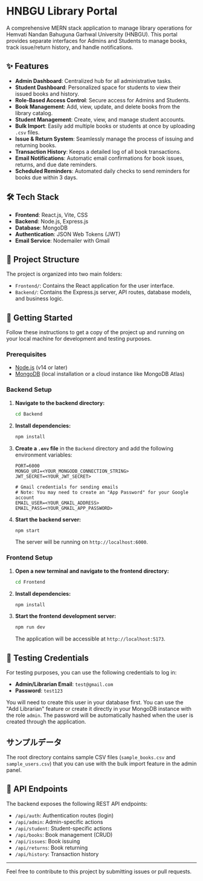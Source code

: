 # HNBGU Library Portal

A comprehensive MERN stack application to manage library operations for Hemvati Nandan Bahuguna Garhwal University (HNBGU). This portal provides separate interfaces for Admins and Students to manage books, track issue/return history, and handle notifications.

## ✨ Features

- **Admin Dashboard**: Centralized hub for all administrative tasks.
- **Student Dashboard**: Personalized space for students to view their issued books and history.
- **Role-Based Access Control**: Secure access for Admins and Students.
- **Book Management**: Add, view, update, and delete books from the library catalog.
- **Student Management**: Create, view, and manage student accounts.
- **Bulk Import**: Easily add multiple books or students at once by uploading `.csv` files.
- **Issue & Return System**: Seamlessly manage the process of issuing and returning books.
- **Transaction History**: Keeps a detailed log of all book transactions.
- **Email Notifications**: Automatic email confirmations for book issues, returns, and due date reminders.
- **Scheduled Reminders**: Automated daily checks to send reminders for books due within 3 days.

## 🛠️ Tech Stack

- **Frontend**: React.js, Vite, CSS
- **Backend**: Node.js, Express.js
- **Database**: MongoDB
- **Authentication**: JSON Web Tokens (JWT)
- **Email Service**: Nodemailer with Gmail

## 📂 Project Structure

The project is organized into two main folders:

-   `Frontend/`: Contains the React application for the user interface.
-   `Backend/`: Contains the Express.js server, API routes, database models, and business logic.

## 🚀 Getting Started

Follow these instructions to get a copy of the project up and running on your local machine for development and testing purposes.

### Prerequisites

-   [Node.js](https://nodejs.org/) (v14 or later)
-   [MongoDB](https://www.mongodb.com/try/download/community) (local installation or a cloud instance like MongoDB Atlas)

### Backend Setup

1.  **Navigate to the backend directory:**
    ```bash
    cd Backend
    ```

2.  **Install dependencies:**
    ```bash
    npm install
    ```

3.  **Create a `.env` file** in the `Backend` directory and add the following environment variables:
    ```env
    PORT=6000
    MONGO_URI=<YOUR_MONGODB_CONNECTION_STRING>
    JWT_SECRET=<YOUR_JWT_SECRET>

    # Gmail credentials for sending emails
    # Note: You may need to create an "App Password" for your Google account
    EMAIL_USER=<YOUR_GMAIL_ADDRESS>
    EMAIL_PASS=<YOUR_GMAIL_APP_PASSWORD>
    ```

4.  **Start the backend server:**
    ```bash
    npm start
    ```
    The server will be running on `http://localhost:6000`.

### Frontend Setup

1.  **Open a new terminal and navigate to the frontend directory:**
    ```bash
    cd Frontend
    ```

2.  **Install dependencies:**
    ```bash
    npm install
    ```

3.  **Start the frontend development server:**
    ```bash
    npm run dev
    ```
    The application will be accessible at `http://localhost:5173`.

## 🧪 Testing Credentials

For testing purposes, you can use the following credentials to log in:

-   **Admin/Librarian Email**: `test@gmail.com`
-   **Password**: `test123`

You will need to create this user in your database first. You can use the "Add Librarian" feature or create it directly in your MongoDB instance with the role `admin`. The password will be automatically hashed when the user is created through the application.

## サンプルデータ

The root directory contains sample CSV files (`sample_books.csv` and `sample_users.csv`) that you can use with the bulk import feature in the admin panel.

## 📝 API Endpoints

The backend exposes the following REST API endpoints:

-   `/api/auth`: Authentication routes (login)
-   `/api/admin`: Admin-specific actions
-   `/api/student`: Student-specific actions
-   `/api/books`: Book management (CRUD)
-   `/api/issues`: Book issuing
-   `/api/returns`: Book returning
-   `/api/history`: Transaction history

---

Feel free to contribute to this project by submitting issues or pull requests.
